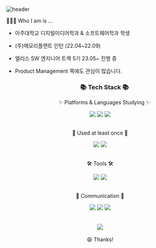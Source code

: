 ![header](https://capsule-render.vercel.app/api?type=waving&color=gradient&height=120&animation=fadeIn&section=footer&text=🚗🚘🚛&fontAlign=70)


🙋🏻‍♀️ Who I am is ...
* 아주대학교 디지털미디어학과 & 소프트웨어학과 학생
* (주)메모리플랜트 인턴 (22.04~22.09)
* 엘리스 SW 엔지니어 트랙 5기 23.05~ 진행 중
* Product Management 쪽에도 관심이 많습니다.



	<h3 align=center>📚 Tech Stack 📚</h3>
	<p align=center>✨ Platforms & Languages Studying ✨</p>

<div align="center">
	<img src="https://img.shields.io/badge/HTML5-E34F26?style=flat&logo=HTML5&logoColor=white" />
	<img src="https://img.shields.io/badge/CSS3-1572B6?style=flat&logo=CSS3&logoColor=white" />
	<img src="https://img.shields.io/badge/JavaScript-F7DF1E?style=flat&logo=JavaScript&logoColor=white" />
	<br>
</div>
<br>
<div align=center>
	<p>🔭 Used at least once 🔭</p>
</div>

<div align="center">
  <img src="https://img.shields.io/badge/JavaScript-F7DF1E?style=flat&logo=JavaScript&logoColor=white" />
	<img src="https://img.shields.io/badge/C++-00599C?style=flat&logo=C++&logoColor=white" />
</div>
<br>
<div align=center>
	<p>🛠 Tools 🛠</p>
</div>
<div align=center>
	<img src="https://img.shields.io/badge/Visual%20Studio%20Code-007ACC?style=flat&logo=VisualStudioCode&logoColor=white" />
	<img src="https://img.shields.io/badge/GitHub-181717?style=flat&logo=GitHub&logoColor=white" />
  <br>
</div>
<br>
<div align=center>
	<p>🎨 Communication 🎨</p>
</div>
<div align=center>
	<img src="https://img.shields.io/badge/Slack%20IDE-4A154B?style=flat&logo=Slack&logoColor=white" />
  <img src="https://img.shields.io/badge/Discord%20IDE-5865F2?style=flat&logo=Discord&logoColor=white" />
  <img src="https://img.shields.io/badge/Notion-000000?style=flat&logo=Notion&logoColor=white" />
	<br>
</div>
<br>

<div align=center>
	<br>
<img src="https://github-readme-stats.vercel.app/api?username=liupei8979&show_icons=true">
<br>
<br>
😄 Thanks!


